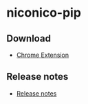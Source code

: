 # niconico-pip

## Download
- [Chrome Extension](https://chromewebstore.google.com/detail/icppaahahpdedconhhnoihijgfeibpnp)

## Release notes
- [Release notes](https://github.com/Matumo/niconico-pip/releases)
